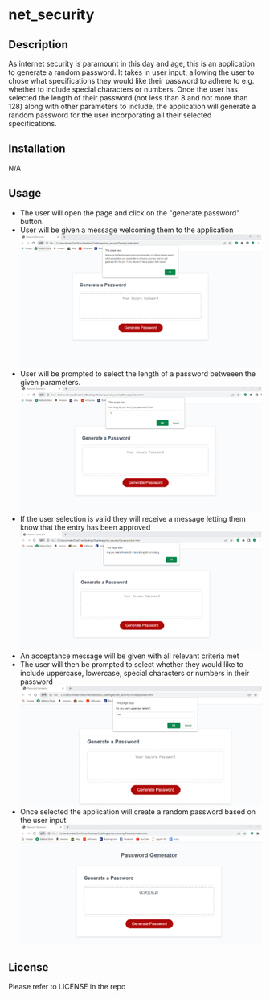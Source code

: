 # net_security
## Description

As internet security is paramount in this day and age, this is an application to generate a random password. It takes in user input, allowing the user to chose what specifications they would like their password to adhere to e.g. whether to include special characters or numbers. Once the user has selected the length of their password (not less than 8 and not more than 128) along with other parameters to include, the application will generate a random password for the user incorporating all their selected specifications.

## Installation

N/A

## Usage

- The user will open the page and click on the "generate password" button.
- User will be given a message welcoming them to the application ![alt text](assets/starting_msg.png)
- User will be prompted to select the length of a password betweeen the given parameters.![alt text](assets/lenght_prmpt.png)
- If the user selection is valid they will receive a message letting them know that the entry has been approved ![alt text](assets/length_accept.png)
- An acceptance message will be given with all relevant criteria met
- The user will then be prompted to select whether they would like to include uppercase, lowercase, special characters or numbers in their password ![alt text](assets/uppercase_prmpt.png)
- Once selected the application will create a random password based on the user input ![alt text](assets/final_pw.png)

## License

Please refer to LICENSE in the repo

